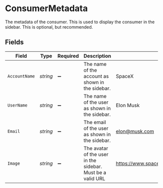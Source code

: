 # ConsumerMetadata

The metadata of the consumer. This is used to display the consumer in the sidebar. This is optional, but recommended.


## Fields

| Field                                                      | Type                                                       | Required                                                   | Description                                                | Example                                                    |
| ---------------------------------------------------------- | ---------------------------------------------------------- | ---------------------------------------------------------- | ---------------------------------------------------------- | ---------------------------------------------------------- |
| `AccountName`                                              | *string*                                                   | :heavy_minus_sign:                                         | The name of the account as shown in the sidebar.           | SpaceX                                                     |
| `UserName`                                                 | *string*                                                   | :heavy_minus_sign:                                         | The name of the user as shown in the sidebar.              | Elon Musk                                                  |
| `Email`                                                    | *string*                                                   | :heavy_minus_sign:                                         | The email of the user as shown in the sidebar.             | elon@musk.com                                              |
| `Image`                                                    | *string*                                                   | :heavy_minus_sign:                                         | The avatar of the user in the sidebar. Must be a valid URL | https://www.spacex.com/static/images/share.jpg             |